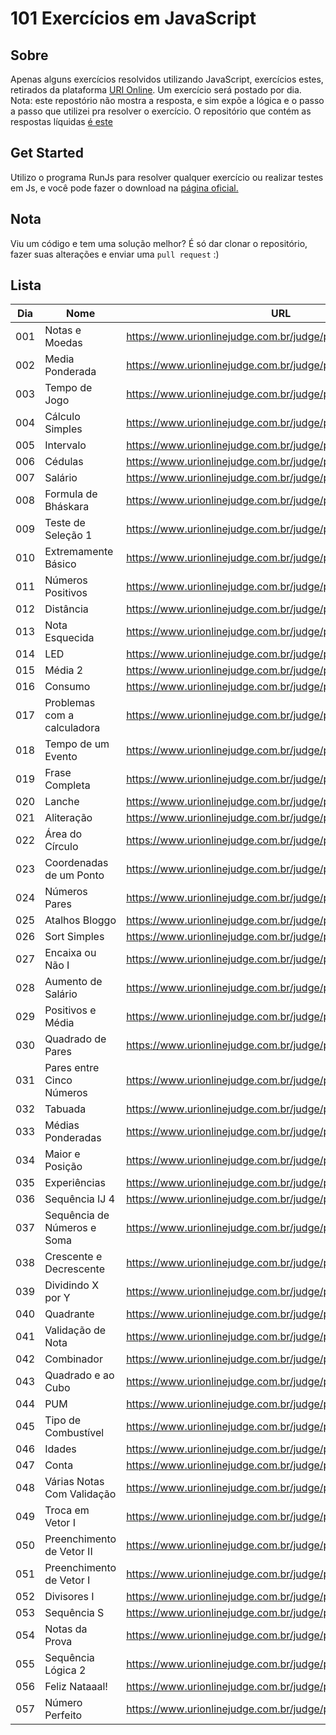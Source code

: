 # 101 Exercícios em JavaScript

## Sobre
Apenas alguns exercícios resolvidos utilizando JavaScript, exercícios estes, retirados da plataforma [URI Online](https://www.urionlinejudge.com.br/). Um exercício será postado por dia. 
Nota: este repostório não mostra a resposta, e sim expõe a lógica e o passo a passo que utilizei pra resolver o exercício. O repositório que contém as respostas líquidas [é este](https://github.com/LaksCastro/uri-online-solutions)

## Get Started
Utilizo o programa RunJs para resolver qualquer exercício ou realizar testes em Js, e você pode fazer o download na [página oficial.](https://runjs.dev/)

## Nota
Viu um código e tem uma solução melhor? É só dar clonar o repositório, fazer suas alterações e enviar uma `pull request` :)

## Lista
| Dia | Nome                        | URL                                                           | Tempo/Minutos |
|-----|-----------------------------|---------------------------------------------------------------|---------------|
| 001 | Notas e Moedas              | https://www.urionlinejudge.com.br/judge/pt/problems/view/1021 | 120           |
| 002 | Media Ponderada             | https://www.urionlinejudge.com.br/judge/pt/problems/view/1040 | 120           |
| 003 | Tempo de Jogo               | https://www.urionlinejudge.com.br/judge/pt/problems/view/1047 | 60            |
| 004 | Cálculo Simples             | https://www.urionlinejudge.com.br/judge/pt/problems/view/1010 | 10            |
| 005 | Intervalo                   | https://www.urionlinejudge.com.br/judge/pt/problems/view/1037 | 15            |
| 006 | Cédulas                     | https://www.urionlinejudge.com.br/judge/pt/problems/view/1018 | 10            |
| 007 | Salário                     | https://www.urionlinejudge.com.br/judge/pt/problems/view/1008 | 15            |
| 008 | Formula de Bháskara         | https://www.urionlinejudge.com.br/judge/pt/problems/view/1036 | 15            |
| 009 | Teste de Seleção 1          | https://www.urionlinejudge.com.br/judge/pt/problems/view/1035 | 20            |
| 010 | Extremamente Básico         | https://www.urionlinejudge.com.br/judge/pt/problems/view/1001 | 3             |
| 011 | Números Positivos           | https://www.urionlinejudge.com.br/judge/pt/problems/view/1060 | 7             |
| 012 | Distância                   | https://www.urionlinejudge.com.br/judge/pt/problems/view/1016 | 2             |
| 013 | Nota Esquecida              | https://www.urionlinejudge.com.br/judge/pt/problems/view/3055 | 5             |
| 014 | LED                         | https://www.urionlinejudge.com.br/judge/pt/problems/view/1168 | 15            |
| 015 | Média 2                     | https://www.urionlinejudge.com.br/judge/pt/problems/view/1006 | 4             |
| 016 | Consumo                     | https://www.urionlinejudge.com.br/judge/pt/problems/view/1014 | 2             |
| 017 | Problemas com a calculadora | https://www.urionlinejudge.com.br/judge/pt/problems/view/2694 | 10            |
| 018 | Tempo de um Evento          | https://www.urionlinejudge.com.br/judge/pt/problems/view/1061 | 15            |
| 019 | Frase Completa              | https://www.urionlinejudge.com.br/judge/pt/problems/view/1551 | 15            |
| 020 | Lanche                      | https://www.urionlinejudge.com.br/judge/pt/problems/view/1038 | 5             |
| 021 | Aliteração                  | https://www.urionlinejudge.com.br/judge/pt/problems/view/1263 | 20            |
| 022 | Área do Círculo             | https://www.urionlinejudge.com.br/judge/pt/problems/view/1002 | 5             |
| 023 | Coordenadas de um Ponto     | https://www.urionlinejudge.com.br/judge/pt/problems/view/1041 | 10            |
| 024 | Números Pares               | https://www.urionlinejudge.com.br/judge/pt/problems/view/1059 | 1             |
| 025 | Atalhos Bloggo              | https://www.urionlinejudge.com.br/judge/pt/problems/view/1239 | 60            |
| 026 | Sort Simples                | https://www.urionlinejudge.com.br/judge/pt/problems/view/1042 | 10            |
| 027 | Encaixa ou Não I            | https://www.urionlinejudge.com.br/judge/pt/problems/view/1240 | 10            |
| 028 | Aumento de Salário          | https://www.urionlinejudge.com.br/judge/pt/problems/view/1048 | 5             |
| 029 | Positivos e Média           | https://www.urionlinejudge.com.br/judge/pt/problems/view/1064 | 10            |
| 030 | Quadrado de Pares           | https://www.urionlinejudge.com.br/judge/pt/problems/view/1073 | 8             |
| 031 | Pares entre Cinco Números   | https://www.urionlinejudge.com.br/judge/pt/problems/view/1065 | 2             |
| 032 | Tabuada                     | https://www.urionlinejudge.com.br/judge/pt/problems/view/1078 | 1             |
| 033 | Médias Ponderadas           | https://www.urionlinejudge.com.br/judge/pt/problems/view/1079 | 5             |
| 034 | Maior e Posição             | https://www.urionlinejudge.com.br/judge/pt/problems/view/1080 | 2             |
| 035 | Experiências                | https://www.urionlinejudge.com.br/judge/pt/problems/view/1094 | 15            |
| 036 | Sequência IJ 4              | https://www.urionlinejudge.com.br/judge/pt/problems/view/1098 | 3             |
| 037 | Sequência de Números e Soma | https://www.urionlinejudge.com.br/judge/pt/problems/view/1101 | 8             |
| 038 | Crescente e Decrescente     | https://www.urionlinejudge.com.br/judge/pt/problems/view/1113 | 4             |
| 039 | Dividindo X por Y           | https://www.urionlinejudge.com.br/judge/pt/problems/view/1116 | 10            |
| 040 | Quadrante                   | https://www.urionlinejudge.com.br/judge/pt/problems/view/1115 | 3             |
| 041 | Validação de Nota           | https://www.urionlinejudge.com.br/judge/pt/problems/view/1117 | 5             |
| 042 | Combinador                  | https://www.urionlinejudge.com.br/judge/pt/problems/view/1238 | 10            |
| 043 | Quadrado e ao Cubo          | https://www.urionlinejudge.com.br/judge/pt/problems/view/1143 | 3             |
| 044 | PUM                         | https://www.urionlinejudge.com.br/judge/pt/problems/view/1142 | 3             |
| 045 | Tipo de Combustível         | https://www.urionlinejudge.com.br/judge/pt/problems/view/1134 | 5             |
| 046 | Idades                      | https://www.urionlinejudge.com.br/judge/pt/problems/view/1154 | 3             |
| 047 | Conta                       | https://www.urionlinejudge.com.br/judge/pt/problems/view/1866 | 5             |
| 048 | Várias Notas Com Validação  | https://www.urionlinejudge.com.br/judge/pt/problems/view/1118 | 15            |
| 049 | Troca em Vetor I            | https://www.urionlinejudge.com.br/judge/pt/problems/view/1175 | 2             |
| 050 | Preenchimento de Vetor II   | https://www.urionlinejudge.com.br/judge/pt/problems/view/1177 | 20            |
| 051 | Preenchimento de Vetor I    | https://www.urionlinejudge.com.br/judge/pt/problems/view/1173 | 3             |
| 052 | Divisores I                 | https://www.urionlinejudge.com.br/judge/pt/problems/view/1157 | 8             |
| 053 | Sequência S                 | https://www.urionlinejudge.com.br/judge/pt/problems/view/1155 | 3             |
| 054 | Notas da Prova              | https://www.urionlinejudge.com.br/judge/pt/problems/view/2344 | 5             |
| 055 | Sequência Lógica 2          | https://www.urionlinejudge.com.br/judge/pt/problems/view/1145 | 30            |
| 056 | Feliz Nataaal!              | https://www.urionlinejudge.com.br/judge/pt/problems/view/2483 | 2             |
| 057 | Número Perfeito             | https://www.urionlinejudge.com.br/judge/pt/problems/view/1164 | 5             |


